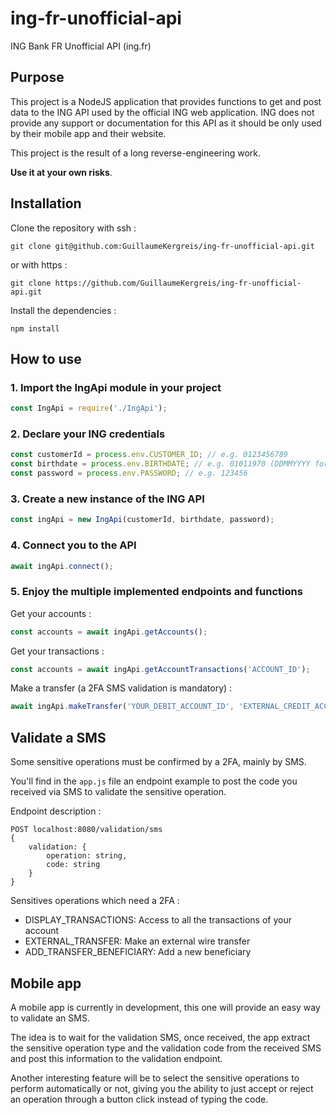 # ing-fr-unofficial-api

ING Bank FR Unofficial API (ing.fr)

## Purpose

This project is a NodeJS application that provides functions to get and post data to the ING API used by the official
ING web application. 
ING does not provide any support or documentation for this API as it should be only used by their mobile app and their website. 

This project is the result of a long reverse-engineering work.

**Use it at your own risks**.

## Installation

Clone the repository with ssh :

```shell
git clone git@github.com:GuillaumeKergreis/ing-fr-unofficial-api.git
```

or with https :

```shell
git clone https://github.com/GuillaumeKergreis/ing-fr-unofficial-api.git
```

Install the dependencies :

```shell
npm install
```


## How to use

### 1. Import the IngApi module in your project

```javascript
const IngApi = require('./IngApi');
```

### 2. Declare your ING credentials

```javascript
const customerId = process.env.CUSTOMER_ID; // e.g. 0123456789
const birthdate = process.env.BIRTHDATE; // e.g. 01011970 (DDMMYYYY format)
const password = process.env.PASSWORD; // e.g. 123456
```

### 3. Create a new instance of the ING API

```javascript
const ingApi = new IngApi(customerId, birthdate, password);
```

### 4. Connect you to the API

```javascript
await ingApi.connect();
```

### 5. Enjoy the multiple implemented endpoints and functions

Get your accounts :

```javascript
const accounts = await ingApi.getAccounts();
```

Get your transactions :

```javascript
const accounts = await ingApi.getAccountTransactions('ACCOUNT_ID');
```

Make a transfer (a 2FA SMS validation is mandatory) :

```javascript
await ingApi.makeTransfer('YOUR_DEBIT_ACCOUNT_ID', 'EXTERNAL_CREDIT_ACCOUNT_ID', 204.26, 'Transfer description');
```

## Validate a SMS

Some sensitive operations must be confirmed by a 2FA, mainly by SMS.

You'll find in the `app.js` file an endpoint example to post the code you received via SMS to validate the sensitive
operation.

Endpoint description :
```
POST localhost:8080/validation/sms
{
    validation: {
        operation: string,
        code: string
    }
}
```

Sensitives operations which need a 2FA :

- DISPLAY_TRANSACTIONS: Access to all the transactions of your account
- EXTERNAL_TRANSFER: Make an external wire transfer
- ADD_TRANSFER_BENEFICIARY: Add a new beneficiary

## Mobile app

A mobile app is currently in development, this one will provide an easy way to validate an SMS.

The idea is to wait for the validation SMS, once received, the app extract the sensitive operation type and the
validation code from the received SMS and post this information to the validation endpoint.

Another interesting feature will be to select the sensitive operations to perform automatically or not, giving you the
ability to just accept or reject an operation through a button click instead of typing the code.

